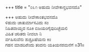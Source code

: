 +++
title = "೦೩೧ ಅಹುದು ನೀವೇಕಾನ್ತಭವನದೊ"

+++
ಅಹುದು ನೀವೇಕಾಂತಭವನದೊ  
ಳಿಹುದು ಚಾತುರ್ಮಾಸವಿದು ಸಂ  
ನಿಹಿತವಾಯ್ತದ ನೂಕಿ ಬಿಜಯಂಗೈವುದಿಚ್ಛೆಯಲಿ   
ವಿಹಿತ ಚರಿತರು ನೀವಲಾ ನಿ  
ರ್ವಹಿಸುವೆನು ಶುಶ್ರೂಷೆಯನು ಕಿಂ  
ಗಹನ ಮಾಡದಿರೆಂದು ತಂದನು ಯತಿಯನರಮನೆಗೆ     ॥31॥